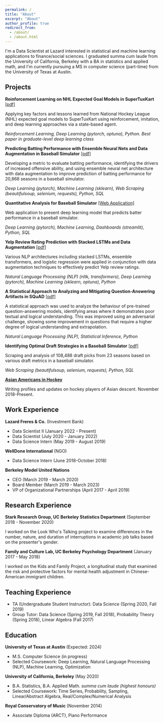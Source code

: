 ```yaml
---
permalink: /
title: "About"
excerpt: "About"
author_profile: true
redirect_from: 
  - /about/
  - /about.html
---
```


I'm a Data Scientist at Lazard interested in statistical and machine learning applications to finance/social sciences. I graduated summa cum laude from the University of California, Berkeley with a BA in statistics and applied math, and I'm currently pursuing a MS in computer science (part-time) from the University of Texas at Austin.

## Projects

**Reinforcement Learning on NHL Expected Goal Models in SuperTuxKart** [[pdf]](../assets/files/supertuxkart_deep_learning.pdf)

Applying key factors and lessons learned from National Hockey League (NHL) expected goal models to SuperTuxKart using reinforcement, imitation, and deep learning approaches via a state-based agent. 

*Reinforcement Learning, Deep Learning (pytorch, optuna), Python. Best paper in graduate-level deep learning class*

**Predicting Batting Performance with Ensemble Neural Nets and Data Augmentation in Baseball Simulator** [[pdf]](../assets/files/Brokenbat_Player_Modelling.pdf)

Developing a metric to evaluate batting performance, identifying the drivers of increased offensive ability, and using ensemble neural net architecture with data augmentation to improve prediction of batting performance for 20,868 seasons in a baseball simulator.

*Deep Learning (pytorch), Machine Learning (sklearn), Web Scraping (beautifulsoup, selenium, requests), Python, SQL*

**Quantitative Analysis for Baseball Simulator** [[Web Application]](https://share.streamlit.io/hluo27/broken_bat_app/main)

Web application to present deep learning model that predicts batter performance in a baseball simulator.

*Deep Learning (pytorch), Machine Learning, Dashboards (streamlit), Python, SQL*

**Yelp Review Rating Prediction with Stacked LSTMs and Data Augmentation** [[pdf]](../assets/files/yelp.pdf)

Various NLP architectures including stacked LSTMs, ensemble transformers, and logistic regression were applied in conjunction with data augmentation techniques to effectively predict Yelp review ratings.

*Natural Language Processing (NLP) (nltk, transformers), Deep Learning (pytorch), Machine Learning (sklearn, optuna), Python*

**A Statistical Approach to Analyzing and Mitigating Question-Answering Artifacts in SQuAD** [[pdf]](../assets/files/qa_artifacts_nlp.pdf)

A statistical approach was used to analyze the behaviour of pre-trained question-answering models, identifying areas where it demonstrates poor textual and logical understanding. This was improved using an adversarial challenge, showing some improvement in questions that require a higher degree of logical understanding and extrapolation.

*Natural Language Processing (NLP), Statistical Inference, Python*

**Identifying Optimal Draft Strategies in a Baseball Simulator** [[pdf]](../assets/files/BrokenBat_Draft_Report.pdf)

Scraping and analysis of 108,488 draft picks from 23 seasons based on various draft metrics in a baseball simulator.

*Web Scraping (beautifulsoup, selenium, requests), Python, SQL*

**[Asian Americans in Hockey](https://asianamericansinhockey.com/)**

Writing profiles and updates on hockey players of Asian descent. November 2018-Present.

## Work Experience

**Lazard Freres & Co.** (Investment Bank)

  - Data Scientist II (January 2022 - Present)
  - Data Scientist (July 2020 - January 2022)
  - Data Science Intern (May 2019 - August 2019)

**WellDone International** (NGO)

  - Data Science Intern (June 2018-October 2018)

**Berkeley Model United Nations**

  - CEO (March 2019 - March 2020)
  - Board Member (March 2019 - March 2023)
  - VP of Organizational Partnerships (April 2017 - April 2019)

## Research Experience

**Stark Research Group, UC Berkeley Statistics Department** (September 2018 - November 2020)

I worked on the Look Who's Talking project to examine differences in the number, nature, and duration of interruptions in academic job talks based on the presenter's gender.

**Family and Culture Lab, UC Berkeley Psychology Department** (January 2017 - May 2018)

I worked on the Kids and Family Project, a longitudinal study that examined the risk and protective factors for mental health adjustment in Chinese-American immigrant children.

## Teaching Experience

  - TA (Undergraduate Student Instructor): Data Science (Spring 2020, Fall 2019)
  - Group Tutor: Data Science (Spring 2019, Fall 2018), Probability Theory (Spring 2018), Linear Algebra (Fall 2017)

## Education

**University of Texas at Austin** (Expected: 2024)

- M.S. Computer Science (in progress)
- Selected Coursework: Deep Learning, Natural Language Processing (NLP), Machine Learning, Optimization

**University of California, Berkeley** (May 2020)

- B.A. Statistics, B.A. Applied Math. *summa cum laude (highest honours)*
- Selected Coursework: Time Series, Probability, Sampling, Linear/Abstract Algebra, Real/Complex/Numerical Analysis

**Royal Conservatory of Music** (November 2014)

- Associate Diploma (ARCT), Piano Performance